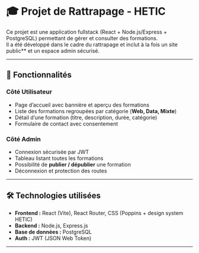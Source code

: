 # 🎓 Projet de Rattrapage - HETIC

Ce projet est une application fullstack (React + Node.js/Express + PostgreSQL) permettant de gérer et consulter des formations.  
Il a été développé dans le cadre du rattrapage et inclut à la fois un site public** et un espace admin sécurisé.

---

## 🚀 Fonctionnalités

### Côté Utilisateur
- Page d’accueil avec bannière et aperçu des formations
- Liste des formations regroupées par catégorie (**Web, Data, Mixte**)
- Détail d’une formation (titre, description, durée, catégorie)
- Formulaire de contact avec consentement

### Côté Admin
- Connexion sécurisée par JWT
- Tableau listant toutes les formations
- Possibilité de **publier / dépublier** une formation
- Déconnexion et protection des routes

---

## 🛠️ Technologies utilisées

- **Frontend :** React (Vite), React Router, CSS (Poppins + design system HETIC)
- **Backend :** Node.js, Express.js
- **Base de données :** PostgreSQL
- **Auth :** JWT (JSON Web Token)

---
